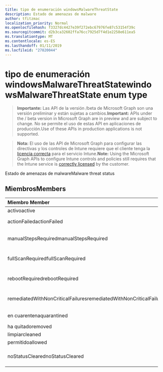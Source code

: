 ```yaml
---
title: tipo de enumeración windowsMalwareThreatState
description: Estado de amenazas de malware
author: tfitzmac
localization_priority: Normal
ms.openlocfilehash: f3327dc4427e39f272ebc67976fe87c53154f39c
ms.sourcegitcommit: d2b3ca32602ffa76cc7925d7f4d1e2258e611ea5
ms.translationtype: MT
ms.contentlocale: es-ES
ms.lasthandoff: 01/11/2019
ms.locfileid: "27820044"
---
```

# <a name="windowsmalwarethreatstate-enum-type"></a><span data-ttu-id="bc379-103">tipo de enumeración windowsMalwareThreatState</span><span class="sxs-lookup"><span data-stu-id="bc379-103">windowsMalwareThreatState enum type</span></span>

> <span data-ttu-id="bc379-104">**Importante:** Las API de la versión /beta de Microsoft Graph son una versión preliminar y están sujetas a cambios.</span><span class="sxs-lookup"><span data-stu-id="bc379-104">**Important:** APIs under the / beta version in Microsoft Graph are in preview and are subject to change.</span></span> <span data-ttu-id="bc379-105">No se permite el uso de estas API en aplicaciones de producción.</span><span class="sxs-lookup"><span data-stu-id="bc379-105">Use of these APIs in production applications is not supported.</span></span>

> <span data-ttu-id="bc379-106">**Nota:** El uso de las API de Microsoft Graph para configurar las directivas y los controles de Intune requiere que el cliente tenga la [licencia correcta](https://go.microsoft.com/fwlink/?linkid=839381) para el servicio Intune.</span><span class="sxs-lookup"><span data-stu-id="bc379-106">**Note:** Using the Microsoft Graph APIs to configure Intune controls and policies still requires that the Intune service is [correctly licensed](https://go.microsoft.com/fwlink/?linkid=839381) by the customer.</span></span>

<span data-ttu-id="bc379-107">Estado de amenazas de malware</span><span class="sxs-lookup"><span data-stu-id="bc379-107">Malware threat status</span></span>
## <a name="members"></a><span data-ttu-id="bc379-108">Miembros</span><span class="sxs-lookup"><span data-stu-id="bc379-108">Members</span></span>
|<span data-ttu-id="bc379-109">Miembro	</span><span class="sxs-lookup"><span data-stu-id="bc379-109">Member</span></span>|<span data-ttu-id="bc379-110">Valor</span><span class="sxs-lookup"><span data-stu-id="bc379-110">Value</span></span>|<span data-ttu-id="bc379-111">Description</span><span class="sxs-lookup"><span data-stu-id="bc379-111">Description</span></span>|
|:---|:---|:---|
|<span data-ttu-id="bc379-112">activo</span><span class="sxs-lookup"><span data-stu-id="bc379-112">active</span></span>|<span data-ttu-id="bc379-113">0</span><span class="sxs-lookup"><span data-stu-id="bc379-113">0</span></span>|<span data-ttu-id="bc379-114">Activo</span><span class="sxs-lookup"><span data-stu-id="bc379-114">Active</span></span>|
|<span data-ttu-id="bc379-115">actionFailed</span><span class="sxs-lookup"><span data-stu-id="bc379-115">actionFailed</span></span>|<span data-ttu-id="bc379-116">1</span><span class="sxs-lookup"><span data-stu-id="bc379-116">1</span></span>|<span data-ttu-id="bc379-117">Error en la acción</span><span class="sxs-lookup"><span data-stu-id="bc379-117">Action failed</span></span>|
|<span data-ttu-id="bc379-118">manualStepsRequired</span><span class="sxs-lookup"><span data-stu-id="bc379-118">manualStepsRequired</span></span>|<span data-ttu-id="bc379-119">2</span><span class="sxs-lookup"><span data-stu-id="bc379-119">2</span></span>|<span data-ttu-id="bc379-120">Se requieren pasos manuales</span><span class="sxs-lookup"><span data-stu-id="bc379-120">Manual steps required</span></span>|
|<span data-ttu-id="bc379-121">fullScanRequired</span><span class="sxs-lookup"><span data-stu-id="bc379-121">fullScanRequired</span></span>|<span data-ttu-id="bc379-122">3</span><span class="sxs-lookup"><span data-stu-id="bc379-122">3</span></span>|<span data-ttu-id="bc379-123">Examen completo necesario</span><span class="sxs-lookup"><span data-stu-id="bc379-123">Full scan required</span></span>|
|<span data-ttu-id="bc379-124">rebootRequired</span><span class="sxs-lookup"><span data-stu-id="bc379-124">rebootRequired</span></span>|<span data-ttu-id="bc379-125">4</span><span class="sxs-lookup"><span data-stu-id="bc379-125">4</span></span>|<span data-ttu-id="bc379-126">Es necesario reiniciar</span><span class="sxs-lookup"><span data-stu-id="bc379-126">Reboot required</span></span>|
|<span data-ttu-id="bc379-127">remediatedWithNonCriticalFailures</span><span class="sxs-lookup"><span data-stu-id="bc379-127">remediatedWithNonCriticalFailures</span></span>|<span data-ttu-id="bc379-128">5</span><span class="sxs-lookup"><span data-stu-id="bc379-128">5</span></span>|<span data-ttu-id="bc379-129">Corrigió con errores no críticos</span><span class="sxs-lookup"><span data-stu-id="bc379-129">Remediated with non critical failures</span></span> |
|<span data-ttu-id="bc379-130">en cuarentena</span><span class="sxs-lookup"><span data-stu-id="bc379-130">quarantined</span></span>|<span data-ttu-id="bc379-131">6</span><span class="sxs-lookup"><span data-stu-id="bc379-131">6</span></span>|<span data-ttu-id="bc379-132">En cuarentena</span><span class="sxs-lookup"><span data-stu-id="bc379-132">Quarantined</span></span>|
|<span data-ttu-id="bc379-133">ha quitado</span><span class="sxs-lookup"><span data-stu-id="bc379-133">removed</span></span>|<span data-ttu-id="bc379-134">7</span><span class="sxs-lookup"><span data-stu-id="bc379-134">7</span></span>|<span data-ttu-id="bc379-135">Eliminación</span><span class="sxs-lookup"><span data-stu-id="bc379-135">Removed</span></span>|
|<span data-ttu-id="bc379-136">limpiar</span><span class="sxs-lookup"><span data-stu-id="bc379-136">cleaned</span></span>|<span data-ttu-id="bc379-137">8</span><span class="sxs-lookup"><span data-stu-id="bc379-137">8</span></span>|<span data-ttu-id="bc379-138">Limpiar</span><span class="sxs-lookup"><span data-stu-id="bc379-138">Cleaned</span></span>|
|<span data-ttu-id="bc379-139">permitido</span><span class="sxs-lookup"><span data-stu-id="bc379-139">allowed</span></span>|<span data-ttu-id="bc379-140">9</span><span class="sxs-lookup"><span data-stu-id="bc379-140">9</span></span>|<span data-ttu-id="bc379-141">Permitido</span><span class="sxs-lookup"><span data-stu-id="bc379-141">Allowed</span></span>|
|<span data-ttu-id="bc379-142">noStatusCleared</span><span class="sxs-lookup"><span data-stu-id="bc379-142">noStatusCleared</span></span>|<span data-ttu-id="bc379-143">10</span><span class="sxs-lookup"><span data-stu-id="bc379-143">10</span></span>|<span data-ttu-id="bc379-144">Sin estado desactivada</span><span class="sxs-lookup"><span data-stu-id="bc379-144">No status cleared</span></span>|





